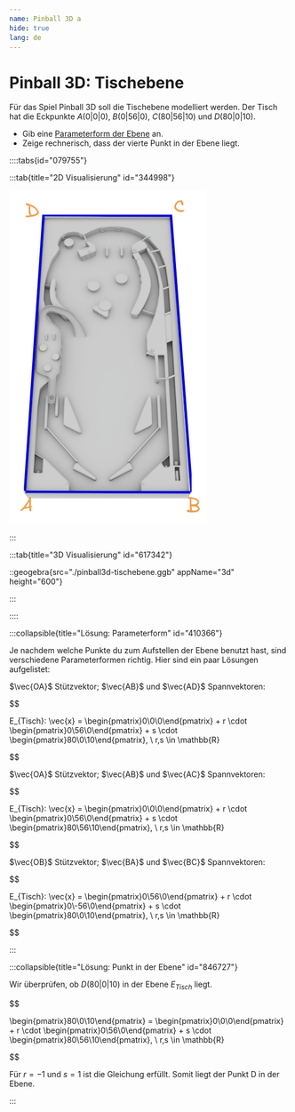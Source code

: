 ```yaml
---
name: Pinball 3D a
hide: true
lang: de
---
```


# Pinball 3D: Tischebene

Für das Spiel Pinball 3D soll die Tischebene modelliert werden. Der Tisch hat die Eckpunkte $A(0|0|0)$, $B(0|56|0)$, $C(80|56|10)$ und $D(80|0|10)$. 

- Gib eine [Parameterform der Ebene](./01-formel) an. 
- Zeige rechnerisch, dass der vierte Punkt in der Ebene liegt.

::::tabs{id="079755"}

:::tab{title="2D Visualisierung" id="344998"}

![](./pinball3d-tischebene.png)

:::

:::tab{title="3D Visualisierung" id="617342"}

::geogebra{src="./pinball3d-tischebene.ggb" appName="3d" height="600"}

:::

::::


:::collapsible{title="Lösung: Parameterform" id="410366"}

Je nachdem welche Punkte du zum Aufstellen der Ebene benutzt hast, sind verschiedene Parameterformen richtig. Hier sind ein paar Lösungen aufgelistet:

$\vec{OA}$ Stützvektor; $\vec{AB}$ und $\vec{AD}$ Spannvektoren:

$$

E_{Tisch}: \vec{x} = \begin{pmatrix}0\\0\\0\end{pmatrix} + r \cdot \begin{pmatrix}0\\56\\0\end{pmatrix} + s \cdot \begin{pmatrix}80\\0\\10\end{pmatrix}, \ r,s \in \mathbb{R}

$$


$\vec{OA}$ Stützvektor; $\vec{AB}$ und $\vec{AC}$ Spannvektoren:

$$

E_{Tisch}: \vec{x} = \begin{pmatrix}0\\0\\0\end{pmatrix} + r \cdot \begin{pmatrix}0\\56\\0\end{pmatrix} + s \cdot \begin{pmatrix}80\\56\\10\end{pmatrix}, \ r,s \in \mathbb{R}

$$

$\vec{OB}$ Stützvektor; $\vec{BA}$ und $\vec{BC}$ Spannvektoren:

$$

E_{Tisch}: \vec{x} = \begin{pmatrix}0\\56\\0\end{pmatrix} + r \cdot \begin{pmatrix}0\\-56\\0\end{pmatrix} + s \cdot \begin{pmatrix}80\\0\\10\end{pmatrix}, \ r,s \in \mathbb{R}

$$

:::

:::collapsible{title="Lösung: Punkt in der Ebene" id="846727"}

Wir überprüfen, ob $D(80|0|10)$ in der Ebene $E_{Tisch}$ liegt.

$$

\begin{pmatrix}80\\0\\10\end{pmatrix} = \begin{pmatrix}0\\0\\0\end{pmatrix} + r \cdot \begin{pmatrix}0\\56\\0\end{pmatrix} + s \cdot \begin{pmatrix}80\\56\\10\end{pmatrix}, \ r,s \in \mathbb{R}

$$

Für $r=-1$ und $s=1$ ist die Gleichung erfüllt. Somit liegt der Punkt D in der Ebene.

:::
